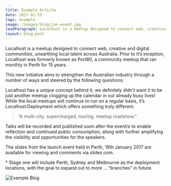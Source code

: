 ```yaml
---
title: Example Article
date: 2017-01-25
tags: example
image: /images/blog/jan-event.jpg
leadParagraph: Localhost is a meetup designed to connect web, creative and digital communities, unearthing local talent across Australia. Prior to it’s inception, Localhost was formerly known as Port80, a community meetup that ran monthly in Perth for 15 years.
layout: blog-post
---
```


Localhost is a meetup designed to connect web, creative and digital communities, unearthing local talent across Australia. Prior to it’s inception, Localhost was formerly known as Port80, a community meetup that ran monthly in Perth for 15 years.

This new initiative aims to strengthen the Australian industry through a number of ways and steered by the following questions:

Localhost has a unique concept behind it; we definitely didn’t want it to be just another meetup clogging up the calendar in our already busy lives! While the local meetups will continue to run on a regular basis, it’s Localhost:Deployment which offers something truly different.

> “A multi-city, supercharged, touring, meetup roadshow.”

Talks will be recorded and published soon after the event/s to enable reflection and continued public consumption, along with further amplifying the visibility and opportunities for the speakers.

The slides from the launch event held in Perth, 19th January 2017 are available for viewing and comments via slides.com.

\* Stage one will include Perth, Sydney and Melbourne as the deployment locations, with the goal to expand out to more … “branches” in future.

<div class="image">
  <img src="/images/blog/jan-event.jpg" title="Example Blog" />
</div>
